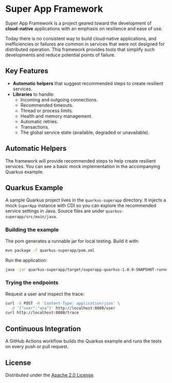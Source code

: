 # Super App Framework

Super App Framework is a project geared toward the development of **cloud-native** applications with an emphasis on resilience and ease of use.

Today there is no consistent way to build cloud‑native applications, and inefficiencies or failures are common in services that were not designed for distributed operation. This framework provides tools that simplify such developments and reduce potential points of failure.

## Key Features

- **Automatic helpers** that suggest recommended steps to create resilient services.
- **Libraries** to handle:
  - Incoming and outgoing connections.
  - Recommended timeouts.
  - Thread or process limits.
  - Health and memory management.
  - Automatic retries.
  - Transactions.
  - The global service state (available, degraded or unavailable).

## Automatic Helpers

The framework will provide recommended steps to help create resilient services.
You can see a basic mock implementation in the accompanying Quarkus example.

## Quarkus Example

A sample Quarkus project lives in the `quarkus-superapp` directory.
It injects a mock `SuperApp` instance with CDI so you can explore the
recommended service settings in Java. Source files are under
`quarkus-superapp/src/main/java`.

### Building the example

The pom generates a runnable jar for local testing. Build it with:

```bash
mvn package -f quarkus-superapp/pom.xml
```

Run the application:

```bash
java -jar quarkus-superapp/target/superapp-quarkus-1.0.0-SNAPSHOT-runner.jar
```

### Trying the endpoints

Request a user and inspect the trace:

```bash
curl -X POST -H 'Content-Type: application/json' \
  -d '{"user":"ana"}' http://localhost:8080/user
curl http://localhost:8080/trace
```

## Continuous Integration

A GitHub Actions workflow builds the Quarkus example and runs the tests on every
push or pull request.

## License

Distributed under the [Apache 2.0 License](LICENSE).
